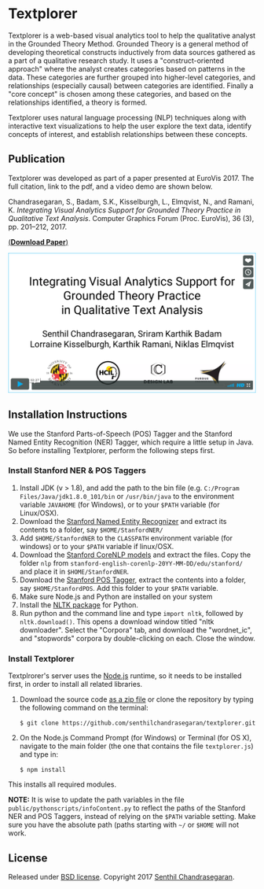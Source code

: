 # Textplorer

Textplorer is a web-based visual analytics tool to help the qualitative analyst in the Grounded Theory Method.
Grounded Theory is a general method of developing theoretical constructs
inductively from data sources gathered as a part of a qualitative
research study.
It uses a "construct-oriented approach" where the analyst creates
categories based on patterns in the data.
These categories are further grouped into higher-level categories, and
relationships (especially causal) between categories are identified.
Finally a "core concept" is chosen among these categories, and based on
the relationships identified, a theory is formed.

Textplorer uses natural language processing (NLP) techniques along with
interactive text visualizations to help the user explore the text data,
identify concepts of interest, and establish relationships between these
concepts.

## Publication
Textplorer was developed as part of a paper presented at EuroVis 2017.
The full citation, link to the pdf, and a video demo are shown below.

Chandrasegaran, S., Badam, S.K., Kisselburgh, L., Elmqvist, N., and
Ramani, K. _Integrating Visual Analytics Support for Grounded Theory
Practice in Qualitative Text Analysis_. Computer Graphics Forum (Proc.
EuroVis), 36 (3), pp. 201–212, 2017.

[(**Download Paper**)](https://senthilchandrasegaran.github.io/pages/pubs/pdfs/gthelper.pdf)

[![Click to play video](./textplorer_video.png)](https://vimeo.com/194922904 "Click to play video")




## Installation Instructions
We use the Stanford Parts-of-Speech (POS) Tagger and the Stanford Named
Entity Recognition (NER) Tagger, which require a little setup in Java.
So before installing Textplorer, perform the following steps first.

### Install Stanford NER & POS Taggers

1. Install JDK (v > 1.8), and add the path to the bin file (e.g.
  `C:/Program Files/Java/jdk1.8.0_101/bin` or `/usr/bin/java` to the environment variable `JAVAHOME` (for Windows), or to your `$PATH` variable (for Linux/OSX).
2. Download the [Stanford Named Entity Recognizer](http://nlp.stanford.edu/software/CRF-NER.html#Download)
  and extract its contents to a folder, say `$HOME/StanfordNER/`
3. Add `$HOME/StanfordNER` to the `CLASSPATH` environment variable (for
   windows) or to your `$PATH` variable if linux/OSX.
4. Download the [Stanford CoreNLP models](http://nlp.stanford.edu/software/stanford-english-corenlp-2018-10-05-models.jar)
  and extract the files. Copy the folder `nlp` from
  `stanford-english-corenlp-20YY-MM-DD/edu/stanford/` and place it in
  `$HOME/StanfordNER`.
5. Download the [Stanford POS Tagger](https://nlp.stanford.edu/software/stanford-postagger-2018-10-16.zip), extract the contents into a folder, say `$HOME/StanfordPOS`. Add this folder to your `$PATH` variable.
6. Make sure Node.js and Python are installed on your system
7. Install the [NLTK package](http://www.nltk.org/install.html) for
  Python.
8. Run python and the command line and type ``import nltk``, followed by
   ``nltk.download()``. This opens a download window titled "nltk
   downloader". Select the "Corpora" tab, and download the "wordnet_ic",
   and "stopwords" corpora by double-clicking on each. Close the window.

### Install Textplorer
Textplrorer's server uses the [Node.js](https://nodejs.org/) runtime, so
it needs to be installed first, in order to install all related
libraries.

1. Download the source code
  [as a zip file](https://github.com/senthilchandrasegaran/textplorer/archive/master.zip)
  or clone the repository by typing the following command on the terminal:

   ```shell
   $ git clone https://github.com/senthilchandrasegaran/textplorer.git
   ```

2. On the Node.js Command Prompt (for Windows) or Terminal (for OS X), navigate to the main folder (the one that contains the file `textplorer.js`) and type in:

   ```shell
   $ npm install
   ```

This installs all required modules.

**NOTE:**
It is wise to update the path variables in the file
`public/pythonscripts/infoContent.py` to reflect the paths of the
Stanford NER and POS Taggers, instead of relying on the `$PATH` variable setting. Make sure you have the absolute path (paths starting with `~/` or `$HOME` will not work.

## License
Released under [BSD license](https://opensource.org/licenses/BSD-3-Clause).
Copyright 2017 [Senthil Chandrasegaran](https://github.com/senthilchandrasegaran).
